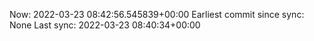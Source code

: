 Now: 2022-03-23 08:42:56.545839+00:00 Earliest commit since sync: None Last sync: 2022-03-23 08:40:34+00:00
